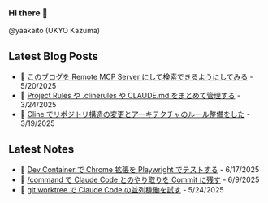 ### Hi there 👋

@yaakaito (UKYO Kazuma)


## Latest Blog Posts

- 🦋 [このブログを Remote MCP Server にして検索できるようにしてみる](https://yaakai.to/blog/2025/blog-remote-mcp-server) - 5/20/2025
- 🐠 [Project Rules や .clinerules や CLAUDE.md をまとめて管理する](https://yaakai.to/blog/2025/rule-files-unified-management) - 3/24/2025
- 🪼 [Cline でリポジトリ構造の変更とアーキテクチャのルール整備をした](https://yaakai.to/blog/2025/cline-repository-refactoring) - 3/19/2025

## Latest Notes

- 🐋 [Dev Container で Chrome 拡張を Playwright でテストする](https://yaakai.to/note/85) - 6/17/2025
- 💬 [/command で Claude Code とのやり取りを Commit に残す](https://yaakai.to/note/84) - 6/9/2025
- 🐙 [git worktree で Claude Code の並列稼働を試す](https://yaakai.to/note/78) - 5/24/2025

<!--
**yaakaito/yaakaito** is a ✨ _special_ ✨ repository because its `README.md` (this file) appears on your GitHub profile.
-->
